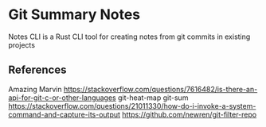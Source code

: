 # Git Summary Notes
Notes CLI is a Rust CLI tool for creating notes from git commits in existing projects

## References
Amazing Marvin
https://stackoverflow.com/questions/7616482/is-there-an-api-for-git-c-or-other-languages
git-heat-map
git-sum
https://stackoverflow.com/questions/21011330/how-do-i-invoke-a-system-command-and-capture-its-output
https://github.com/newren/git-filter-repo